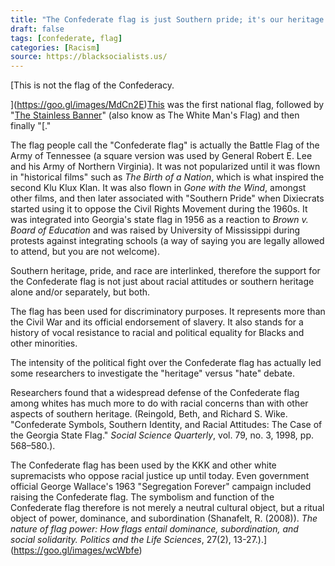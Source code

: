 ```yaml
---
title: "The Confederate flag is just Southern pride; it's our heritage. We're not racist."
draft: false
tags: [confederate, flag]
categories: [Racism]
source: https://blacksocialists.us/
---
```


[This is not the flag of the Confederacy.  
  
](https://goo.gl/images/MdCn2E)[This](https://goo.gl/images/CV9y7Z) was the first national flag, followed by "[The Stainless Banner](https://goo.gl/images/61iQN9)" (also know as The White Man's Flag) and then finally "[."  
  
The flag people call the "Confederate flag" is actually the Battle Flag of the Army of Tennessee (a square version was used by General Robert E. Lee and his Army of Northern Virginia). It was not popularized until it was flown in "historical films" such as _The Birth of a Nation_, which is what inspired the second Klu Klux Klan. It was also flown in _Gone with the Wind_, amongst other films, and then later associated with "Southern Pride" when Dixiecrats started using it to oppose the Civil Rights Movement during the 1960s. It was integrated into Georgia's state flag in 1956 as a reaction to _Brown v. Board of Education_ and was raised by University of Mississippi during protests against integrating schools (a way of saying you are legally allowed to attend, but you are not welcome).  
  
Southern heritage, pride, and race are interlinked, therefore the support for the Confederate flag is not just about racial attitudes or southern heritage alone and/or separately, but both.  
  
The flag has been used for discriminatory purposes. It represents more than the Civil War and its official endorsement of slavery. It also stands for a history of vocal resistance to racial and political equality for Blacks and other minorities.  
  
The intensity of the political fight over the Confederate flag has actually led some researchers to investigate the "heritage" versus "hate" debate.  
  
Researchers found that a widespread defense of the Confederate flag among whites has much more to do with racial concerns than with other aspects of southern heritage. (Reingold, Beth, and Richard S. Wike. "Confederate Symbols, Southern Identity, and Racial Attitudes: The Case of the Georgia State Flag." _Social Science Quarterly_, vol. 79, no. 3, 1998, pp. 568–580.).  
  
The Confederate flag has been used by the KKK and other white supremacists who oppose racial justice up until today. Even government official George Wallace's 1963 "Segregation Forever" campaign included raising the Confederate flag. The symbolism and function of the Confederate flag therefore is not merely a neutral cultural object, but a ritual object of power, dominance, and subordination (Shanafelt, R. (2008)). _The nature of flag power: How flags entail dominance, subordination, and social solidarity. Politics and the Life Sciences_, 27(2), 13-27.).](https://goo.gl/images/wcWbfe)

